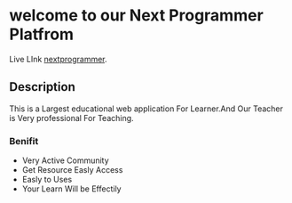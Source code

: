 # welcome to our Next Programmer Platfrom

Live LInk [nextprogrammer](https://nextprogrammernp.netlify.app/).

## Description 

This is a Largest educational web application For Learner.And Our Teacher is Very professional For Teaching.


### Benifit
* Very Active Community
* Get Resource Easly Access
* Easly to Uses
* Your Learn Will be Effectily

